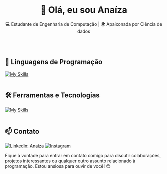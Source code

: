 <h1 align="center">👋 Olá, eu sou Anaíza</h1>

<p align="center">
  💻 Estudante de Engenharia de Computação | 🌍 Apaixonada por Ciência de dados
</p><br><br>


## 🚀 Linguagens de Programação
[![My Skills](https://skillicons.dev/icons?i=python,r,c)](https://skillicons.dev)<br><br>

## 🛠️ Ferramentas e Tecnologias
[![My Skills](https://skillicons.dev/icons?i=vscode,anaconda,pycharm,git,github,aws)](https://skillicons.dev)<br><br>

## 📫 Contato

[![Linkedin: Anaíza](https://img.shields.io/badge/-anaíza-blue?style=flat-square&logo=Linkedin&logoColor=white&link=https://www.linkedin.com/in/anaiza-camilo)](https://www.linkedin.com/in/anaiza-camilo)
[![Instagram](https://img.shields.io/badge/-anaiza.z-purple?style=flat-square&logo=Instagram&logoColor=white&link=https://www.instagram.com/anaiza.z/)](https://www.instagram.com/anaiza.z/)


Fique à vontade para entrar em contato comigo para discutir colaborações, projetos interessantes ou qualquer outro assunto relacionado à programação. Estou ansiosa para ouvir de você! 😊 <br><br>
